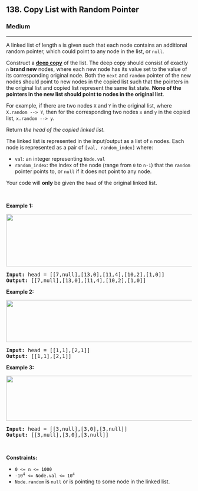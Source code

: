 <h2>138. Copy List with Random Pointer</h2><h3>Medium</h3><hr><div><p>A linked list of length <code>n</code> is given such that each node contains an additional random pointer, which could point to any node in the list, or <code>null</code>.</p>

<p>Construct a <a href="https://en.wikipedia.org/wiki/Object_copying#Deep_copy" target="_blank"><strong>deep copy</strong></a> of the list. The deep copy should consist of exactly <code>n</code> <strong>brand new</strong> nodes, where each new node has its value set to the value of its corresponding original node. Both the <code>next</code> and <code>random</code> pointer of the new nodes should point to new nodes in the copied list such that the pointers in the original list and copied list represent the same list state. <strong>None of the pointers in the new list should point to nodes in the original list</strong>.</p>

<p>For example, if there are two nodes <code>X</code> and <code>Y</code> in the original list, where <code>X.random --&gt; Y</code>, then for the corresponding two nodes <code>x</code> and <code>y</code> in the copied list, <code>x.random --&gt; y</code>.</p>

<p>Return <em>the head of the copied linked list</em>.</p>

<p>The linked list is represented in the input/output as a list of <code>n</code> nodes. Each node is represented as a pair of <code>[val, random_index]</code> where:</p>

<ul>
	<li><code>val</code>: an integer representing <code>Node.val</code></li>
	<li><code>random_index</code>: the index of the node (range from <code>0</code> to <code>n-1</code>) that the <code>random</code> pointer points to, or <code>null</code> if it does not point to any node.</li>
</ul>

<p>Your code will <strong>only</strong> be given the <code>head</code> of the original linked list.</p>

<p>&nbsp;</p>
<p><strong class="example">Example 1:</strong></p>
<img alt="" src="https://assets.leetcode.com/uploads/2019/12/18/e1.png" style="width: 700px; height: 142px;">
<pre><strong>Input:</strong> head = [[7,null],[13,0],[11,4],[10,2],[1,0]]
<strong>Output:</strong> [[7,null],[13,0],[11,4],[10,2],[1,0]]
</pre>

<p><strong class="example">Example 2:</strong></p>
<img alt="" src="https://assets.leetcode.com/uploads/2019/12/18/e2.png" style="width: 700px; height: 114px;">
<pre><strong>Input:</strong> head = [[1,1],[2,1]]
<strong>Output:</strong> [[1,1],[2,1]]
</pre>

<p><strong class="example">Example 3:</strong></p>

<p><strong><img alt="" src="https://assets.leetcode.com/uploads/2019/12/18/e3.png" style="width: 700px; height: 122px;"></strong></p>

<pre><strong>Input:</strong> head = [[3,null],[3,0],[3,null]]
<strong>Output:</strong> [[3,null],[3,0],[3,null]]
</pre>

<p>&nbsp;</p>
<p><strong>Constraints:</strong></p>

<ul>
	<li><code>0 &lt;= n &lt;= 1000</code></li>
	<li><code>-10<sup>4</sup> &lt;= Node.val &lt;= 10<sup>4</sup></code></li>
	<li><code>Node.random</code> is <code>null</code> or is pointing to some node in the linked list.</li>
</ul>
</div>